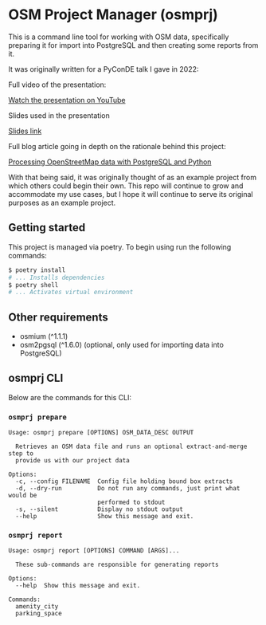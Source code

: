 # OSM Project Manager (osmprj)

This is a command line tool for working with OSM data, specifically preparing it for import into PostgreSQL
and then creating some reports from it.

It was originally written for a PyConDE talk I gave in 2022:

Full video of the presentation:

[Watch the presentation on YouTube](https://www.youtube.com/watch?v=z9_prnssu0w)

Slides used in the presentation

[Slides link](https://docs.google.com/presentation/d/1nFQr_NUr-QmG0n-wusnctjnAl8YUKmMuz3PhU_FoTYo/edit?usp=sharing)

Full blog article going in depth on the rationale behind this project:

[Processing OpenStreetMap data with PostgreSQL and Python](https://travishathaway.com/posts/2022-04-02-processing-osm-data-with-postgresql-and-python/)

With that being said, it was originally thought of as an example project from which others could
begin their own. This repo will continue to grow and accommodate my use cases, but I hope it will continue to
serve its original purposes as an example project.

## Getting started

This project is managed via poetry. To begin using run the following commands:

```bash
$ poetry install 
# ... Installs dependencies
$ poetry shell
# ... Activates virtual environment
```

## Other requirements

- osmium (^1.1.1)
- osm2pgsql (^1.6.0) (optional, only used for importing data into PostgreSQL)

## osmprj CLI

Below are the commands for this CLI:

### `osmprj prepare`

```
Usage: osmprj prepare [OPTIONS] OSM_DATA_DESC OUTPUT

  Retrieves an OSM data file and runs an optional extract-and-merge step to
  provide us with our project data

Options:
  -c, --config FILENAME  Config file holding bound box extracts
  -d, --dry-run          Do not run any commands, just print what would be
                         performed to stdout
  -s, --silent           Display no stdout output
  --help                 Show this message and exit.
```

### `osmprj report`

```
Usage: osmprj report [OPTIONS] COMMAND [ARGS]...

  These sub-commands are responsible for generating reports

Options:
  --help  Show this message and exit.

Commands:
  amenity_city
  parking_space
```

